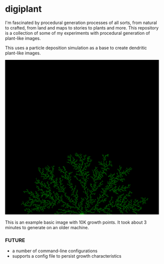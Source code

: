 # digiplant
I'm fascinated by procedural generation processes of all sorts, from natural to crafted, from land and maps to stories to plants and more. This repository is a collection of some of my experiments with procedural generation of plant-like images.

This uses a particle deposition simulation as a base to create dendritic plant-like images. 

![Example Image](example_plant_10K_basic.png "This is an example image with 10K growth points. It took about 3 minutes to generate on an older machine.")

This is an example basic image with 10K growth points. It took about 3 minutes to generate on an older machine.

### FUTURE
* a number of command-line configurations
* supports a config file to persist growth characteristics
